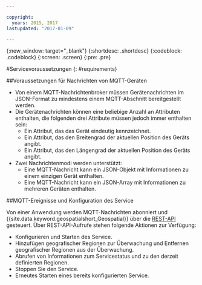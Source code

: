 ```yaml
---

copyright:
  years: 2015, 2017
lastupdated: "2017-01-09"

---
```


<!-- Attribute definitions --> 
{:new_window: target="_blank"}
{:shortdesc: .shortdesc}
{:codeblock: .codeblock}
{:screen: .screen}
{:pre: .pre}

#Servicevoraussetzungen
{: #requirements}


##Voraussetzungen für Nachrichten von MQTT-Geräten

* Von einem MQTT-Nachrichtenbroker müssen Gerätenachrichten im JSON-Format zu mindestens einem MQTT-Abschnitt bereitgestellt werden.
* Die Gerätenachrichten können eine beliebige Anzahl an Attributen enthalten, die folgenden drei Attribute müssen jedoch immer enthalten sein:
	* Ein Attribut, das das Gerät eindeutig kennzeichnet.
	* Ein Attribut, das den Breitengrad der aktuellen Position des Geräts angibt.
	* Ein Attribut, das den Längengrad der aktuellen Position des Geräts angibt.
* Zwei Nachrichtenmodi werden unterstützt:
	* Eine MQTT-Nachricht kann ein JSON-Objekt mit Informationen zu einem einzigen Gerät enthalten.
	* Eine MQTT-Nachricht kann ein JSON-Array mit Informationen zu mehreren Geräten enthalten.

##MQTT-Ereignisse und Konfiguration des Service

Von einer Anwendung werden MQTT-Nachrichten abonniert und {{site.data.keyword.geospatialshort_Geospatial}} über die [REST-API](https://console.ng.bluemix.net/apidocs/246) gesteuert. Über REST-API-Aufrufe stehen folgende Aktionen zur Verfügung:

* Konfigurieren und Starten des Service.
* Hinzufügen geografischer Regionen zur Überwachung und Entfernen geografischer Regionen aus der Überwachung.
* Abrufen von Informationen zum Servicestatus und zu den derzeit definierten Regionen.
* Stoppen Sie den Service.
* Erneutes Starten eines bereits konfigurierten Service.

